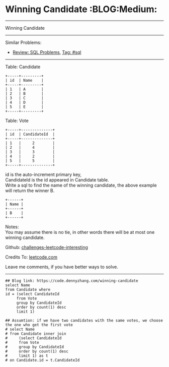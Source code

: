 
# Winning Candidate     :BLOG:Medium:

---

Winning Candidate  

---

Similar Problems:  

-   [Review: SQL Problems](https://code.dennyzhang.com/review-sql), [Tag: #sql](https://code.dennyzhang.com/tag/sql)

---

Table: Candidate  

    +-----+---------+
    | id  | Name    |
    +-----+---------+
    | 1   | A       |
    | 2   | B       |
    | 3   | C       |
    | 4   | D       |
    | 5   | E       |
    +-----+---------+  

Table: Vote  

    +-----+--------------+
    | id  | CandidateId  |
    +-----+--------------+
    | 1   |     2        |
    | 2   |     4        |
    | 3   |     3        |
    | 4   |     2        |
    | 5   |     5        |
    +-----+--------------+

id is the auto-increment primary key,  
CandidateId is the id appeared in Candidate table.  
Write a sql to find the name of the winning candidate, the above example will return the winner B.  

    +------+
    | Name |
    +------+
    | B    |
    +------+

Notes:  
You may assume there is no tie, in other words there will be at most one winning candidate.  

Github: [challenges-leetcode-interesting](https://github.com/DennyZhang/challenges-leetcode-interesting/tree/master/winning-candidate)  

Credits To: [leetcode.com](https://leetcode.com/problems/winning-candidate/description/)  

Leave me comments, if you have better ways to solve.  

---

    ## Blog link: https://code.dennyzhang.com/winning-candidate
    select Name
    from Candidate where
    id = (select CandidateId
         from Vote
         group by CandidateId
         order by count(1) desc
         limit 1)
    
    ## Assumtion: if we have two candidates with the same votes, we choose the one who get the first vote
    # select Name
    # from Candidate inner join
    #     (select CandidateId
    #     from Vote
    #     group by CandidateId
    #     order by count(1) desc
    #     limit 1) as t
    # on Candidate.id = t.CandidateId

